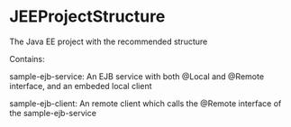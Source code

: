 JEEProjectStructure
===================

The Java EE project with the recommended structure

Contains:

sample-ejb-service: An EJB service with both @Local and @Remote interface, and an embeded local client

sample-ejb-client: An remote client which calls the @Remote interface of the sample-ejb-service
